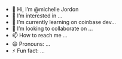 - 👋 Hi, I’m @michelle Jordon
- 👀 I’m interested in ...
- 🌱 I’m currently learning on coinbase dev...
- 💞️ I’m looking to collaborate on ...
- 📫 How to reach me ...
- 😄 Pronouns: ...
- ⚡ Fun fact: ...

<!---
Jakeshellybase/Jakeshellybase is a ✨ special ✨ repository because its `README.md` (this file) appears on your GitHub profile.
You can click the Preview link to take a look at your changes.
--->

